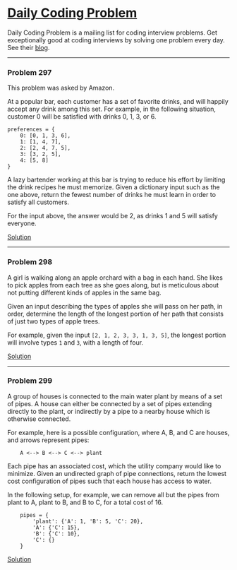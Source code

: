
# [Daily Coding Problem](https://dailycodingproblem.com/)

Daily Coding Problem is a mailing list for coding interview problems. Get exceptionally good at coding interviews by solving one problem every day.
See their [blog](https://dailycodingproblem.com/blog).

---

### Problem 297

This problem was asked by Amazon.

At a popular bar, each customer has a set of favorite drinks, and will happily accept any drink among this set. For example, in the following situation, customer 0 will be satisfied with drinks 0, 1, 3, or 6.

    preferences = {
        0: [0, 1, 3, 6],
        1: [1, 4, 7],
        2: [2, 4, 7, 5],
        3: [3, 2, 5],
        4: [5, 8]
    }

A lazy bartender working at this bar is trying to reduce his effort by limiting the drink recipes he must memorize. Given a dictionary input such as the one above, return the fewest number of drinks he must learn in order to satisfy all customers.

For the input above, the answer would be 2, as drinks 1 and 5 will satisfy everyone.

[Solution](https://github.com/ivankozlovcodes/interview_practice/blob/master/daily_coding_problem/297/solution.py)

---

### Problem 298

A girl is walking along an apple orchard with a bag in each hand. She likes to pick apples from each tree as she goes along, but is meticulous about not putting different kinds of apples in the same bag.

Given an input describing the types of apples she will pass on her path, in order, determine the length of the longest portion of her path that consists of just two types of apple trees.

For example, given the input `[2, 1, 2, 3, 3, 1, 3, 5]`, the longest portion will involve types `1` and `3`, with a length of four.

[Solution](https://github.com/ivankozlovcodes/interview_practice/blob/master/daily_coding_problem/298/solution.py)

---

### Problem 299

A group of houses is connected to the main water plant by means of a set of pipes. A house can either be connected by a set of pipes extending directly to the plant, or indirectly by a pipe to a nearby house which is otherwise connected.

For example, here is a possible configuration, where A, B, and C are houses, and arrows represent pipes:

        A <--> B <--> C <--> plant

Each pipe has an associated cost, which the utility company would like to minimize. Given an undirected graph of pipe connections, return the lowest cost configuration of pipes such that each house has access to water.

In the following setup, for example, we can remove all but the pipes from plant to A, plant to B, and B to C, for a total cost of 16.

        pipes = {
            'plant': {'A': 1, 'B': 5, 'C': 20},
            'A': {'C': 15},
            'B': {'C': 10},
            'C': {}
        }

[Solution](https://github.com/ivankozlovcodes/interview_practice/blob/master/daily_coding_problem/299/solution.py)
